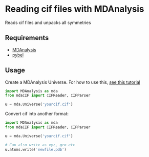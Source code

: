 # Reading cif files with MDAnalysis

Reads cif files and unpacks all symmetries

## Requirements
 * [MDAnalysis](https://anaconda.org/MDAnalysis/mdanalysis)
 * [pybel](https://anaconda.org/patrickfuller/openbabel)

## Usage

Create a MDAnalysis Universe.  For how to use this, [see this tutorial](http://www.mdanalysis.org/MDAnalysisTutorial/)

```python
import MDAnalysis as mda
from mdaCIF import CIFReader, CIFParser

u = mda.Universe('yourcif.cif')
```

Convert cif into another format:

```python
import MDAnalysis as mda
from mdaCIF import CIFReader, CIFParser

u = mda.Universe('yourcif.cif')

# Can also write as xyz, gro etc
u.atoms.write('newfile.pdb')
```
